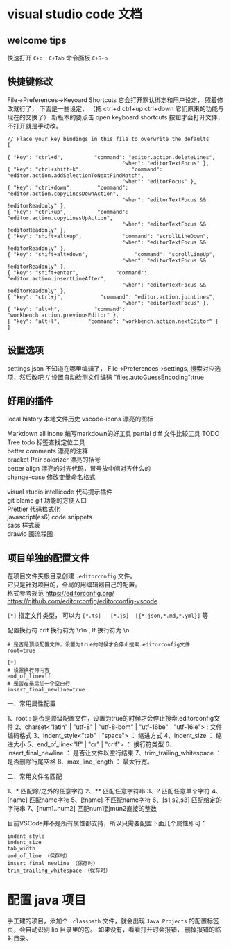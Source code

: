 # visual studio code 文档
## welcome tips
快速打开 `C+o  C+Tab`
命令面板 `C+S+p`

## 快捷键修改
File->Preferences->Keyoard Shortcuts
它会打开默认绑定和用户设定， 照着修改就行了， 下面是一些设定， （把 ctrl+d  ctrl+up ctrl+down 它们原来的功能与现在的交换了）
新版本的要点击 open keyboard shortcuts 按钮才会打开文件， 不打开就是手动改。

	// Place your key bindings in this file to overwrite the defaults
	[

	{ "key": "ctrl+d",          "command": "editor.action.deleteLines",
	                                     "when": "editorTextFocus" },
	{ "key": "ctrl+shift+k",                "command": "editor.action.addSelectionToNextFindMatch",
	                                     "when": "editorFocus" },
	{ "key": "ctrl+down",        "command": "editor.action.copyLinesDownAction",
	                                     "when": "editorTextFocus && !editorReadonly" },
	{ "key": "ctrl+up",          "command": "editor.action.copyLinesUpAction",
	                                     "when": "editorTextFocus && !editorReadonly" },
	{ "key": "shift+alt+up",             "command": "scrollLineDown",
	                                     "when": "editorTextFocus && !editorReadonly" },
	{ "key": "shift+alt+down",               "command": "scrollLineUp",
	                                     "when": "editorTextFocus && !editorReadonly" },
	{ "key": "shift+enter",            "command": "editor.action.insertLineAfter",
	                                     "when": "editorTextFocus && !editorReadonly" },
	{ "key": "ctrl+j",            "command": "editor.action.joinLines",
	                                     "when": "editorTextFocus" },
	{ "key": "alt+h",           "command": "workbench.action.previousEditor" },
	{ "key": "alt+l",         "command": "workbench.action.nextEditor" }
	]


## 设置选项
settings.json 不知道在哪里编辑了， File->Preferences->settings, 搜索对应选项，然后改吧
// 设置自动检测文件编码
"files.autoGuessEncoding":true


## 好用的插件
local history  本地文件历史
vscode-icons   漂亮的图标  


Markdown all inone    编写markdown的好工具
partial diff          文件比较工具
TODO Tree             todo 标签查找定位工具  
better comments       漂亮的注释  
bracket Pair colorizer   漂亮的括号  
better align             漂亮的对齐代码，冒号放中间对齐什么的  
change-case              修改变量命名格式  

visual studio intellicode   代码提示插件   
git blame   git 功能的方便入口  
Prettier    代码格式化  
javascript(es6) code snippets  
sass  样式表  
drawio   画流程图  

## 项目单独的配置文件
在项目文件夹根目录创建 `.editorconfig` 文件。    
它只是针对项目的，全局的用编辑器自己的配置。  
格式参考规范  https://editorconfig.org/  
https://github.com/editorconfig/editorconfig-vscode  

`[*]` 指定文件类型， 可以为 `[*.ts]   [*.js]  [{*.json,*.md,*.yml}]` 等

配置换行符  crlf 换行符为 \r\n , lf 换行符为 \n  
```
# 是否是顶级配置文件，设置为true的时候才会停止搜索.editorconfig文件
root=true

[*]
# 设置换行符内容
end_of_line=lf
# 是否在最后加一个空白行
insert_final_newline=true
```

一、常用属性配置 

1、root<boolean>  :  是否是顶级配置文件，设置为true的时候才会停止搜索.editorconfig文件
2、charset<"latin" | "utf-8" | "utf-8-bom" | "utf-16be" | "utf-16le">     :    文件编码格式
3、indent_style<"tab" | "space">    ：  缩进方式
4、indent_size<number>    ：    缩进大小
5、end_of_line<"lf" | "cr" | "crlf">    ：    换行符类型
6、insert_final_newline<boolean>   ：     是否让文件以空行结束
7、trim_trailing_whitespace<boolean>  ：   是否删除行尾空格 
8、max_line_length<number>    ：    最大行宽。

二、常用文件名匹配

1、*                  匹配除/之外的任意字符
2、**                 匹配任意字符串
3、?                 匹配任意单个字符
4、[name]                 匹配name字符 
5、[!name]                 不匹配name字符
6、[s1,s2,s3]                 匹配给定的字符串
7、[num1..num2]                 匹配num1到mun2直接的整数


目前VSCode并不是所有属性都支持，所以只需要配置下面几个属性即可：

    indent_style
    indent_size
    tab_width
    end_of_line （保存时）
    insert_final_newline （保存时）
    trim_trailing_whitespace （保存时）


# 配置 java 项目
手工建的项目，添加个 `.classpath` 文件，就会出现 `Java Projects` 的配置标签页，会自动识别 lib 目录里的包。  如果没有，看看打开时会报错， 删掉报错的临时目录。  



